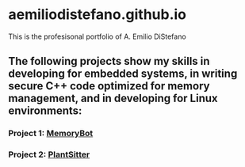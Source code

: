 # aemiliodistefano.github.io

This is the profesisonal portfolio of A. Emilio DiStefano

## The following projects show my skills in developing for embedded systems, in writing secure C++ code optimized for memory management, and in developing for Linux environments:

### Project 1: [MemoryBot](https://github.com/AEmilioDiStefano/MemoryBot)
 

### Project 2: [PlantSitter](https://github.com/AEmilioDiStefano/PlantSitter)

